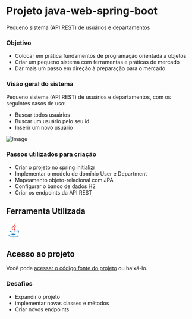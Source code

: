# Projeto java-web-spring-boot
Pequeno sistema (API REST) de usuários e departamentos


### Objetivo
- Colocar em prática fundamentos de programação orientada a objetos
- Criar um pequeno sistema com ferramentas e práticas de mercado
- Dar mais um passo em direção à preparação para o mercado

### Visão geral do sistema

Pequeno sistema (API REST) de usuários e departamentos, com os seguintes casos de uso:

- Buscar todos usuários
- Buscar um usuário pelo seu id
- Inserir um novo usuário

![Image](https://raw.githubusercontent.com/devsuperior/java-web-spring-2022/main/img/dominio.png "Modelo conceitual")

### Passos utilizados para criação

- Criar o projeto no spring initializr
- Implementar o modelo de domínio User e Department
- Mapeamento objeto-relacional com JPA
- Configurar o banco de dados H2
- Criar os endpoints da API REST
 
## Ferramenta Utilizada

<a href="https://www.java.com" target="_blank"> <img src="https://raw.githubusercontent.com/devicons/devicon/master/icons/java/java-original.svg" alt="java" width="40" height="40"/> </a> 


## Acesso ao projeto

Você pode [acessar o código fonte do projeto](https://github.com/MedeirosGiana/java-web-spring-boot/tree/main/api) ou baixá-lo.

### Desafios
- Expandir o projeto
- implementar novas classes e métodos
- Criar novos endpoints 

